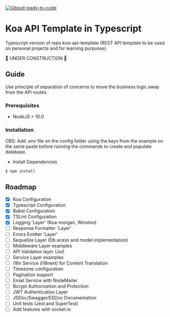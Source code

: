 [![Gitpod ready-to-code](https://img.shields.io/badge/Gitpod-ready--to--code-blue?logo=gitpod)](https://gitpod.io/#https://github.com/cacaudev/koa-api-template-ts)

# Koa API Template in Typescript

Typescript version of repo koa-api-template (REST API template
to be used on personal projects and for learning purposes)

🚀 UNDER CONSTRUCTION 🚀

## Guide

Use principle of separation of concerns to move the business logic away from the API routes.

### Prerequisites

- NodeJS > 10.0

### Installation

OBS: Add .env file on the config folder using the keys from the example on the same paste
before running the commands to create and populate database.

- Install Dependencies

```
$ npm install
```

## Roadmap

- [x] Koa Configuration
- [x] Typescript Configuration
- [x] Babel Configuration
- [x] TSLint Configuration
- [x] Logging 'Layer' (Koa-morgan, Winston)
- [ ] Response Formatter 'Layer'
- [ ] Errors Emitter 'Layer'
- [ ] Sequelize Layer (Db acess and model implementation)
- [ ] Middleware Layer examples
- [ ] API Validation layer (Joi)
- [ ] Service Layer examples
- [ ] i18n Service (i18next) for Content Translation
- [ ] Timezone configuration
- [ ] Pagination support
- [ ] Email Service with NodeMailer
- [ ] Bcrypt Authorization and Protection
- [ ] JWT Authentication Layer
- [ ] JSDoc/Swagger/ESDoc Documentation
- [ ] Unit tests (Jest and SuperTest)
- [ ] Add features with socket.io
